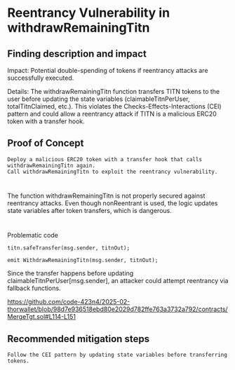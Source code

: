 # Reentrancy Vulnerability in withdrawRemainingTitn

## Finding description and impact

Impact: Potential double-spending of tokens if reentrancy attacks are successfully executed.

Details: The withdrawRemainingTitn function transfers TITN tokens to the user before updating the state variables (claimableTitnPerUser, totalTitnClaimed, etc.). This violates the Checks-Effects-Interactions (CEI) pattern and could allow a reentrancy attack if TITN is a malicious ERC20 token with a transfer hook.

## Proof of Concept


    Deploy a malicious ERC20 token with a transfer hook that calls withdrawRemainingTitn again.
    Call withdrawRemainingTitn to exploit the reentrancy vulnerability.

#
The function withdrawRemainingTitn is not properly secured against reentrancy attacks. Even though nonReentrant is used, the logic updates state variables after token transfers, which is dangerous.

#
Problematic code
```solidity
titn.safeTransfer(msg.sender, titnOut);

emit WithdrawRemainingTitn(msg.sender, titnOut);
```
Since the transfer happens before updating claimableTitnPerUser[msg.sender], an attacker could attempt reentrancy via fallback functions.

https://github.com/code-423n4/2025-02-thorwallet/blob/98d7e936518ebd80e2029d782ffe763a3732a792/contracts/MergeTgt.sol#L114-L151

## Recommended mitigation steps

    Follow the CEI pattern by updating state variables before transferring tokens.

